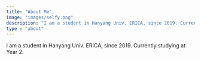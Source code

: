 ```yaml
---
title: "About Me"
image: "images/selfy.png"
description: "I am a student in Hanyang Univ. ERICA, since 2019. Currently studying at Year 2."
type : "about"
---
```


I am a student in Hanyang Univ. ERICA, since 2019. Currently studying at Year 2.